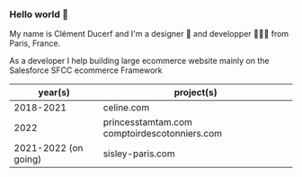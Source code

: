 ### Hello world 👋

My name is Clément Ducerf and I'm a designer 🎨 and developper 👨🏻‍💻 from Paris, France.

As a developer I help building large ecommerce website mainly on the Salesforce SFCC ecommerce Framework

| year(s)   | project(s)  |
| ------------ | ------------ |
|  2018-2021 |  celine.com |
| 2022 | princesstamtam.com comptoirdescotonniers.com |
|   2021-2022 (on going)|  sisley-paris.com |
